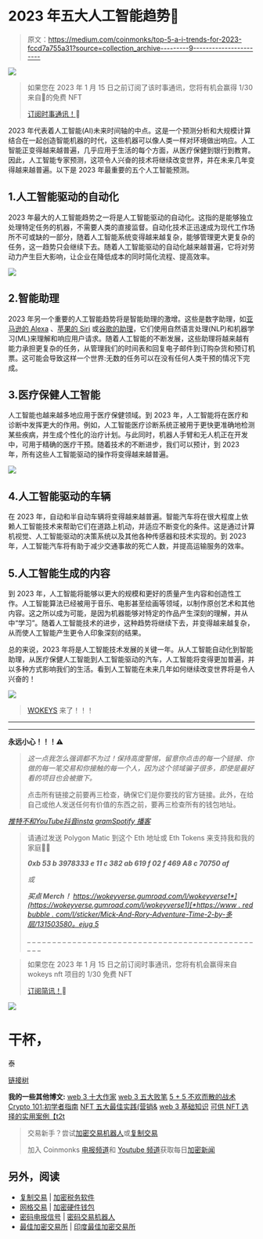 # 2023 年五大人工智能趋势🚀

> 原文：<https://medium.com/coinmonks/top-5-a-i-trends-for-2023-fccd7a755a31?source=collection_archive---------9----------------------->

![](img/ec4b45654d24d6589d93f857720c5f96.png)

> 如果您在 2023 年 1 月 15 日之前订阅了该时事通讯，您将有机会赢得 1/30 来自🦧的免费 NFT
> 
> [订阅时事通讯！](https://multilayeredmarketing.beehiiv.com/subscribe)📰

2023 年代表着人工智能(AI)未来时间轴的中点。这是一个预测分析和大规模计算结合在一起创造智能机器的时代，这些机器可以像人类一样对环境做出响应。人工智能正变得越来越普遍，几乎应用于生活的每个方面，从医疗保健到银行到教育。因此，人工智能专家预测，这项令人兴奋的技术将继续改变世界，并在未来几年变得越来越普遍。以下是 2023 年最重要的五个人工智能预测。

## 1.人工智能驱动的自动化

2023 年最大的人工智能趋势之一将是人工智能驱动的自动化。这指的是能够独立处理特定任务的机器，不需要人类的直接监督。自动化技术正迅速成为现代工作场所不可或缺的一部分，随着人工智能系统变得越来越复杂，能够管理更大更复杂的任务，这一趋势只会继续下去。随着人工智能驱动的自动化越来越普遍，它将对劳动力产生巨大影响，让企业在降低成本的同时简化流程、提高效率。

![](img/167bd40f5842f698111a465851c7f522.png)

## 2.智能助理

2023 年另一个重要的人工智能趋势将是智能助理的激增。这些是数字助理，如[亚马逊的 Alexa](https://alexa.amazon.com/spa/index.html#cards) 、[苹果的 Siri](https://www.apple.com/siri/) 或[谷歌的助理](https://assistant.google.com/intl/en/)，它们使用自然语言处理(NLP)和机器学习(ML)来理解和响应用户请求。随着人工智能的不断发展，这些助理将越来越有能力承担更复杂的任务，从管理我们的时间表和回复电子邮件到订购杂货和预订机票。这可能会导致这样一个世界:无数的任务可以在没有任何人类干预的情况下完成。

## 3.医疗保健人工智能

人工智能也越来越多地应用于医疗保健领域。到 2023 年，人工智能将在医疗和诊断中发挥更大的作用。例如，人工智能医疗诊断系统正被用于更快更准确地检测某些疾病，并生成个性化的治疗计划。与此同时，机器人手臂和无人机正在开发中，可用于精确的医疗干预。随着技术的不断进步，我们可以预计，到 2023 年，所有这些人工智能驱动的操作将变得越来越普遍。

![](img/ecfc31bc1ff491f261260b1c5f8d0c67.png)

## 4.人工智能驱动的车辆

在 2023 年，自动和半自动车辆将变得越来越普遍。智能汽车将在很大程度上依赖人工智能技术来帮助它们在道路上机动，并适应不断变化的条件。这是通过计算机视觉、人工智能驱动的决策系统以及其他各种传感器和技术实现的。到 2023 年，人工智能汽车将有助于减少交通事故的死亡人数，并提高运输服务的效率。

## 5.人工智能生成的内容

到 2023 年，人工智能将能够以更大的规模和更好的质量产生内容和创造性工作。人工智能算法已经被用于音乐、电影甚至绘画等领域，以制作原创艺术和其他内容。这之所以成为可能，是因为机器能够对特定的作品产生深刻的理解，并从中“学习”。随着人工智能技术的进步，这种趋势将继续下去，并变得越来越复杂，从而使人工智能产生更令人印象深刻的结果。

总的来说，2023 年将是人工智能技术发展的关键一年。从人工智能自动化到智能助理，从医疗保健人工智能到人工智能驱动的汽车，人工智能将变得更加普遍，并以多种方式影响我们的生活。看到人工智能在未来几年如何继续改变世界将是令人兴奋的！

![](img/16094a3ce87ac0c3155256be453c5454.png)

> [WOKEYS](https://twitter.com/TheWokeys) 来了！！！

_ _ _ _ _ _ _ _ _ _ _ _ _ _ _ _ _ _ _ _ _ _ _ _ _ _ _ _ _ _
_ _ _ _ _ _ _ _ _ _ _ _ _ _ _ _ _ _ _ _ _ _ _ _ _

**永远小心！！！⚠️**

> *这一点我怎么强调都不为过！保持高度警惕，留意你点击的每一个链接、你做的每一笔交易和你接触的每一个人，因为这个领域骗子很多，即使是最好看的项目也会被撤下。*
> 
> 点击所有链接之前要再三检查，确保它们是你要找的官方链接。此外，在给自己或他人发送任何有价值的东西之前，要再三检查所有的钱包地址。

[*推特*](https://www.twitter.com/metadadsxyz)[*不和*](https://discord.gg/mchzhDCwhF)[*YouTube*](https://www.youtube.com/channel/UC7pbtSBs9nRJHK6coMhCR8g)[*抖音*](https://www.tiktok.com/@thedudescrypto)[*insta gram*](https://www.instagram.com/metadadsxyz)[*Spotify 播客*](https://open.spotify.com/episode/5U8vXE9HDAsGbSbebw9p62?si=2rZIigw-Tw2pCxjxmkbYzQ)

> 请通过发送 Polygon Matic 到这个 Eth 地址或 Eth Tokens 来支持我和我的家庭🙏🏼
> 
> ***0xb 53 b 3978333 e 11 c 382 ab 619 f 02 f 469 A8 c 70750 af***
> 
> *或*
> 
> ***买点 Merch！*** [*https://wokeyverse.gumroad.com/l/wokeyverse1*](https://wokeyverse.gumroad.com/l/wokeyverse1)[*https://www . red bubble . com/I/sticker/Mick-And-Rory-Adventure-Time-2-by-多层/131503580。ejug 5*](https://www.redbubble.com/i/sticker/Mick-And-Rory-Adventure-Time-2-by-MultiLayered/131503580.EJUG5)
> 
> *_ _ _ _ _ _ _ _ _ _ _ _ _ _ _ _ _ _ _ _ _ _ _ _ _ _ _ _ _ _ _ _ _ _ _ _ _ _ _ _ _ _ _ _ _ _ _ _*

> 如果您在 2023 年 1 月 15 日之前订阅时事通讯，您将有机会赢得来自 wokeys nft 项目的 1/30 免费 NFT
> 
> [订阅简讯！](https://multilayeredmarketing.beehiiv.com/subscribe)📰

![](img/9d4d4fb39172cb510b3480c6b41a261c.png)

# 干杯，
泰

[链接树](https://linktr.ee/multilayeredmarketing)

**我的一些其他博文:** [web 3 十大作家](/coinmonks/top-10-web3-writers-ca995689c17f) [web 3 五大败笔](/coinmonks/5-downfalls-of-web3-cd5dc8ade4fd)
[5 + 5 不欢而散的战术](/coinmonks/5-tips-for-a-better-discord-nft-crypto-edition-ff9b039d0359)
[Crypto 101:初学者指南](/coinmonks/crypto-101-a-beginners-guide-345d440bd163)
[NFT 五大最佳实践(营销&](/coinmonks/top-5-nft-best-practices-marketing-and-community-growth-7025e26eb50c)
[web 3 基础知识](/coinmonks/web3-basics-252121357f33)
[可供 NFT 选择的实用案例【t2t](/coinmonks/alternative-nft-crypto-real-life-use-cases-b7c0b08d99ef)

> 交易新手？尝试[加密交易机器人](/coinmonks/crypto-trading-bot-c2ffce8acb2a)或[复制交易](/coinmonks/top-10-crypto-copy-trading-platforms-for-beginners-d0c37c7d698c)
> 
> 加入 Coinmonks [电报频道](https://t.me/coincodecap)和 [Youtube 频道](https://www.youtube.com/c/coinmonks/videos)获取每日[加密新闻](http://coincodecap.com/)

## 另外，阅读

*   [复制交易](/coinmonks/top-10-crypto-copy-trading-platforms-for-beginners-d0c37c7d698c) | [加密税务软件](/coinmonks/crypto-tax-software-ed4b4810e338)
*   [网格交易](https://coincodecap.com/grid-trading) | [加密硬件钱包](/coinmonks/the-best-cryptocurrency-hardware-wallets-of-2020-e28b1c124069)
*   [密码电报信号](/coinmonks/top-3-telegram-channels-for-crypto-traders-in-2021-8385f4411ff4) | [密码交易机器人](/coinmonks/crypto-trading-bot-c2ffce8acb2a)
*   [最佳加密交易所](/coinmonks/crypto-exchange-dd2f9d6f3769) | [印度最佳加密交易所](/coinmonks/bitcoin-exchange-in-india-7f1fe79715c9)